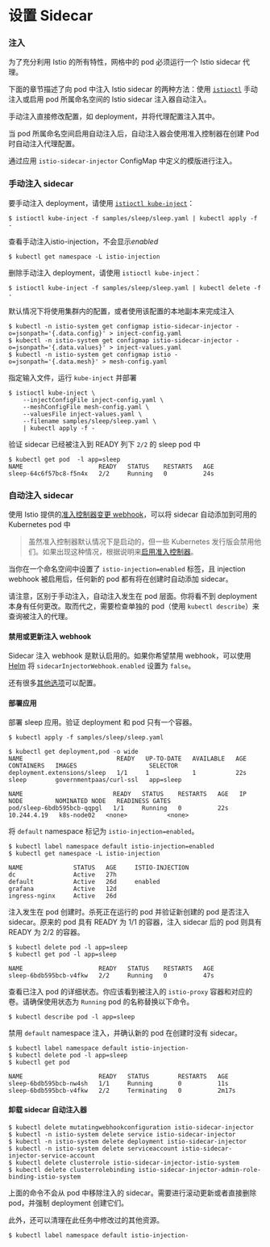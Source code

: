 # 设置 Sidecar

### 注入

为了充分利用 Istio 的所有特性，网格中的 pod 必须运行一个 Istio sidecar 代理。

下面的章节描述了向 pod 中注入 Istio sidecar 的两种方法：使用 [`istioctl`](https://istio.io/latest/zh/docs/reference/commands/istioctl) 手动注入或启用 pod 所属命名空间的 Istio sidecar 注入器自动注入。

手动注入直接修改配置，如 deployment，并将代理配置注入其中。

当 pod 所属命名空间启用自动注入后，自动注入器会使用准入控制器在创建 Pod 时自动注入代理配置。

通过应用 `istio-sidecar-injector` ConfigMap 中定义的模版进行注入。

### 手动注入 sidecar

要手动注入 deployment，请使用 [`istioctl kube-inject`](https://istio.io/latest/zh/docs/reference/commands/istioctl/#istioctl-kube-inject)：

```shell
$ istioctl kube-inject -f samples/sleep/sleep.yaml | kubectl apply -f -
```

查看手动注入istio-injection，不会显示*enabled*

```shell
$ kubectl get namespace -L istio-injection
```

删除手动注入 deployment，请使用 `istioctl kube-inject`：

```shell
$ istioctl kube-inject -f samples/sleep/sleep.yaml | kubectl delete -f -
```

默认情况下将使用集群内的配置，或者使用该配置的本地副本来完成注入

```shell
$ kubectl -n istio-system get configmap istio-sidecar-injector -o=jsonpath='{.data.config}' > inject-config.yaml
$ kubectl -n istio-system get configmap istio-sidecar-injector -o=jsonpath='{.data.values}' > inject-values.yaml
$ kubectl -n istio-system get configmap istio -o=jsonpath='{.data.mesh}' > mesh-config.yaml
```

指定输入文件，运行 `kube-inject` 并部署

```shell
$ istioctl kube-inject \
    --injectConfigFile inject-config.yaml \
    --meshConfigFile mesh-config.yaml \
    --valuesFile inject-values.yaml \
    --filename samples/sleep/sleep.yaml \
    | kubectl apply -f -
```

验证 sidecar 已经被注入到 READY 列下 `2/2` 的 sleep pod 中

```shell
$ kubectl get pod  -l app=sleep
NAME                     READY   STATUS    RESTARTS   AGE
sleep-64c6f57bc8-f5n4x   2/2     Running   0          24s
```



### 自动注入 sidecar

使用 Istio 提供的[准入控制器变更 webhook](https://kubernetes.io/docs/reference/access-authn-authz/admission-controllers/)，可以将 sidecar 自动添加到可用的 Kubernetes pod 中

> 虽然准入控制器默认情况下是启动的，但一些 Kubernetes 发行版会禁用他们。如果出现这种情况，根据说明来[启用准入控制器](https://kubernetes.io/docs/reference/access-authn-authz/admission-controllers/#how-do-i-turn-on-an-admission-controller)。

当你在一个命名空间中设置了 `istio-injection=enabled` 标签，且 injection webhook 被启用后，任何新的 pod 都有将在创建时自动添加 sidecar。

请注意，区别于手动注入，自动注入发生在 pod 层面。你将看不到 deployment 本身有任何更改。取而代之，需要检查单独的 pod（使用 `kubectl describe`）来查询被注入的代理。



#### 禁用或更新注入 webhook

Sidecar 注入 webhook 是默认启用的。如果你希望禁用 webhook，可以使用 [Helm](https://istio.io/latest/zh/docs/setup/install/helm/) 将 `sidecarInjectorWebhook.enabled` 设置为 `false`。

还有很多[其他选项](https://istio.io/latest/zh/docs/reference/config/installation-options/#sidecar-injector-webhook-options)可以配置。



#### 部署应用

部署 sleep 应用。验证 deployment 和 pod 只有一个容器。

```shell
$ kubectl apply -f samples/sleep/sleep.yaml
```

```shell
$ kubectl get deployment,pod -o wide
NAME                          READY   UP-TO-DATE   AVAILABLE   AGE   CONTAINERS   IMAGES                    SELECTOR
deployment.extensions/sleep   1/1     1            1           22s   sleep        governmentpaas/curl-ssl   app=sleep

NAME                         READY   STATUS    RESTARTS   AGE   IP            NODE         NOMINATED NODE   READINESS GATES
pod/sleep-6bdb595bcb-qqpgl   1/1     Running   0          22s   10.244.4.19   k8s-node02   <none>           <none>
```

将 `default` namespace 标记为 `istio-injection=enabled`。

```shell
$ kubectl label namespace default istio-injection=enabled
$ kubectl get namespace -L istio-injection
```

```shell
NAME              STATUS   AGE     ISTIO-INJECTION
dc                Active   27h     
default           Active   26d     enabled
grafana           Active   12d     
ingress-nginx     Active   26d 
```

注入发生在 pod 创建时。杀死正在运行的 pod 并验证新创建的 pod 是否注入 sidecar。原来的 pod 具有 READY 为 1/1 的容器，注入 sidecar 后的 pod 则具有 READY 为 2/2 的容器。

```shell
$ kubectl delete pod -l app=sleep
$ kubectl get pod -l app=sleep
```

```shell
NAME                     READY   STATUS    RESTARTS   AGE
sleep-6bdb595bcb-v4fkw   2/2     Running   0          47s
```

查看已注入 pod 的详细状态。你应该看到被注入的 `istio-proxy` 容器和对应的卷。请确保使用状态为 `Running` pod 的名称替换以下命令。

```shell
$ kubectl describe pod -l app=sleep
```

禁用 `default` namespace 注入，并确认新的 pod 在创建时没有 sidecar。

```shell
$ kubectl label namespace default istio-injection-
$ kubectl delete pod -l app=sleep
$ kubectl get pod
```

```shell
NAME                     READY   STATUS        RESTARTS   AGE
sleep-6bdb595bcb-nw4sh   1/1     Running       0          11s
sleep-6bdb595bcb-v4fkw   2/2     Terminating   0          2m17s
```



#### 卸载 sidecar 自动注入器

```shell
$ kubectl delete mutatingwebhookconfiguration istio-sidecar-injector
$ kubectl -n istio-system delete service istio-sidecar-injector
$ kubectl -n istio-system delete deployment istio-sidecar-injector
$ kubectl -n istio-system delete serviceaccount istio-sidecar-injector-service-account
$ kubectl delete clusterrole istio-sidecar-injector-istio-system
$ kubectl delete clusterrolebinding istio-sidecar-injector-admin-role-binding-istio-system
```

上面的命令不会从 pod 中移除注入的 sidecar。需要进行滚动更新或者直接删除 pod，并强制 deployment 创建它们。

此外，还可以清理在此任务中修改过的其他资源。

```shell
$ kubectl label namespace default istio-injection-
```

